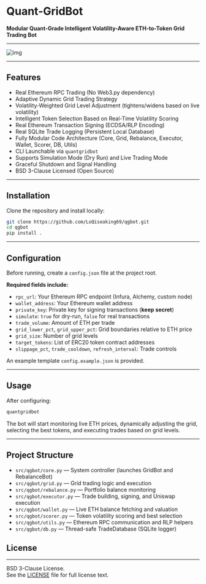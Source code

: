 # Quant-GridBot

**Modular Quant-Grade Intelligent Volatility-Aware ETH-to-Token Grid Trading Bot**

---
![img](https://github.com/LoQiseaking69/qgbot/blob/main/Qgbot.PNG)
___

## Features
- Real Ethereum RPC Trading (No Web3.py dependency)
- Adaptive Dynamic Grid Trading Strategy
- Volatility-Weighted Grid Level Adjustment (tightens/widens based on live volatility)
- Intelligent Token Selection Based on Real-Time Volatility Scoring
- Real Ethereum Transaction Signing (ECDSA/RLP Encoding)
- Real SQLite Trade Logging (Persistent Local Database)
- Fully Modular Code Architecture (Core, Grid, Rebalance, Executor, Wallet, Scorer, DB, Utils)
- CLI Launchable via `quantgridbot`
- Supports Simulation Mode (Dry Run) and Live Trading Mode
- Graceful Shutdown and Signal Handling
- BSD 3-Clause Licensed (Open Source)

---

## Installation

Clone the repository and install locally:

```bash
git clone https://github.com/LoQiseaking69/qgbot.git
cd qgbot
pip install .
```

---

## Configuration

Before running, create a `config.json` file at the project root.

**Required fields include:**
- `rpc_url`: Your Ethereum RPC endpoint (Infura, Alchemy, custom node)
- `wallet_address`: Your Ethereum wallet address
- `private_key`: Private key for signing transactions (**keep secret**)
- `simulate`: `true` for dry-run, `false` for real transactions
- `trade_volume`: Amount of ETH per trade
- `grid_lower_pct`, `grid_upper_pct`: Grid boundaries relative to ETH price
- `grid_size`: Number of grid levels
- `target_tokens`: List of ERC20 token contract addresses
- `slippage_pct`, `trade_cooldown`, `refresh_interval`: Trade controls

An example template `config.example.json` is provided.

---

## Usage

After configuring:

```bash
quantgridbot
```

The bot will start monitoring live ETH prices, dynamically adjusting the grid, selecting the best tokens, and executing trades based on grid levels.

---

## Project Structure

- `src/qgbot/core.py` — System controller (launches GridBot and RebalanceBot)
- `src/qgbot/grid.py` — Grid trading logic and execution
- `src/qgbot/rebalance.py` — Portfolio balance monitoring
- `src/qgbot/executor.py` — Trade building, signing, and Uniswap execution
- `src/qgbot/wallet.py` — Live ETH balance fetching and valuation
- `src/qgbot/scorer.py` — Token volatility scoring and best selection
- `src/qgbot/utils.py` — Ethereum RPC communication and RLP helpers
- `src/qgbot/db.py` — Thread-safe TradeDatabase (SQLite logger)
## License
___

BSD 3-Clause License.  
See the [LICENSE](LICENSE) file for full license text.
